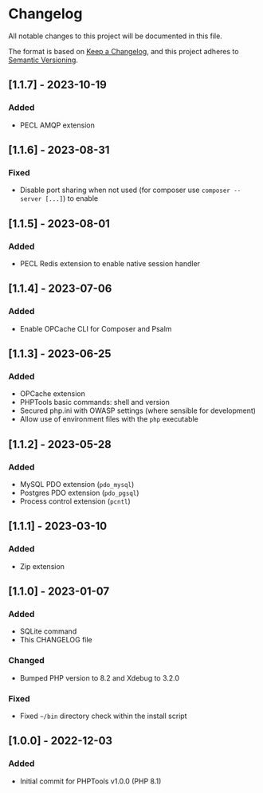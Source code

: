 # Changelog

All notable changes to this project will be documented in this file.

The format is based on [Keep a Changelog](https://keepachangelog.com/en/1.0.0/),
and this project adheres to [Semantic Versioning](https://semver.org/spec/v2.0.0.html).

## [1.1.7] - 2023-10-19

### Added

- PECL AMQP extension

## [1.1.6] - 2023-08-31

### Fixed

- Disable port sharing when not used (for composer use `composer --server [...]`) to enable

## [1.1.5] - 2023-08-01

### Added

- PECL Redis extension to enable native session handler

## [1.1.4] - 2023-07-06

### Added

- Enable OPCache CLI for Composer and Psalm

## [1.1.3] - 2023-06-25

### Added

- OPCache extension
- PHPTools basic commands: shell and version
- Secured php.ini with OWASP settings (where sensible for development)
- Allow use of environment files with the `php` executable

## [1.1.2] - 2023-05-28

### Added

- MySQL PDO extension (`pdo_mysql`)
- Postgres PDO extension (`pdo_pgsql`)
- Process control extension (`pcntl`)

## [1.1.1] - 2023-03-10

### Added

- Zip extension

## [1.1.0] - 2023-01-07

### Added

- SQLite command
- This CHANGELOG file

### Changed

- Bumped PHP version to 8.2 and Xdebug to 3.2.0

### Fixed

- Fixed `~/bin` directory check within the install script

## [1.0.0] - 2022-12-03

### Added

- Initial commit for PHPTools v1.0.0 (PHP 8.1)

